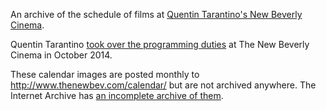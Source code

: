 An archive of the schedule of films at [Quentin Tarantino's New
Beverly Cinema][1].

Quentin Tarantino [took over the programming duties][2] at The New
Beverly Cinema in October 2014.

These calendar images are posted monthly to
http://www.thenewbev.com/calendar/ but are not archived anywhere.
The Internet Archive has [an incomplete archive of them][3].

[1]: https://en.wikipedia.org/wiki/New_Beverly_Cinema
[2]: http://www.kcrw.com/news-culture/shows/the-treatment/quentin-tarantino-2014-10-01
[3]: http://web.archive.org/web/*/http://www.thenewbev.com/
